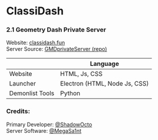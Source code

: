 # ClassiDash
### 2.1 Geometry Dash Private Server

Website: [classidash.fun](https://classidash.fun)\
Server Source: [GMDprivateServer (repo)](https://github.com/MegaSa1nt/GMDprivateServer)

|  | Language |
| - | - |
Website | HTML, Js, CSS
Launcher | Electron (HTML, Node Js, CSS)
Demonlist Tools | Python

### Credits:
Primary Developer: [@ShadowOcto](https://github.com/ShadowOcto)\
Server Software: [@MegaSa1nt](https://github.com/MegaSa1n)
